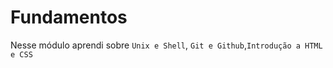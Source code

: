 # Fundamentos

Nesse módulo aprendi sobre `Unix e Shell`, `Git e Github`,`Introdução a HTML e CSS` 
